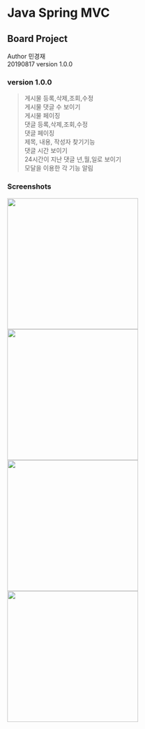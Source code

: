 Java Spring MVC
============ 
Board Project
- 
Author 민경재 <br>
20190817 version 1.0.0<br>

### version 1.0.0

> 게시물 등록,삭제,조회,수정 <br>
> 게시물 댓글 수 보이기 <br>
> 게시물 페이징 <br>
> 댓글 등록,삭제,조회,수정 <br>
> 댓글 페이징 <br>
> 제목, 내용, 작성자 찾기기능 <br>
> 댓글 시간 보이기 <br>
> 24시간이 지난 댓글 년,월,일로 보이기 <br>
> 모달을 이용한 각 기능 알림 <br>

### Screenshots

<div>
    <img width ="300" src = "https://user-images.githubusercontent.com/43604493/63211231-7d38aa00-c12f-11e9-90a9-0b79984a635a.JPG">
    <img width ="300" src = "https://user-images.githubusercontent.com/43604493/63211232-7d38aa00-c12f-11e9-8487-8c3264fc8d03.JPG">
</div>
<div>
    <img width ="300" src = "https://user-images.githubusercontent.com/43604493/63211229-7ca01380-c12f-11e9-9674-df03ea42bc6f.JPG">
    <img width ="300" src = "https://user-images.githubusercontent.com/43604493/63211230-7d38aa00-c12f-11e9-8970-4cd2abed0449.JPG">
</div>
